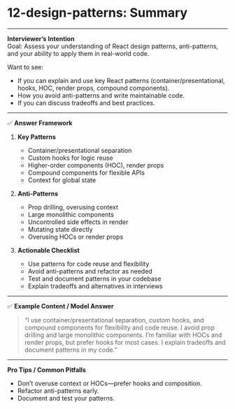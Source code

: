 # 12-design-patterns: Summary

---

**Interviewer’s Intention**  
Goal: Assess your understanding of React design patterns, anti-patterns, and your ability to apply them in real-world code.

Want to see:

- If you can explain and use key React patterns (container/presentational, hooks, HOC, render props, compound components).
- How you avoid anti-patterns and write maintainable code.
- If you can discuss tradeoffs and best practices.

---

✅ **Answer Framework**

1. **Key Patterns**

   - Container/presentational separation
   - Custom hooks for logic reuse
   - Higher-order components (HOC), render props
   - Compound components for flexible APIs
   - Context for global state

2. **Anti-Patterns**

   - Prop drilling, overusing context
   - Large monolithic components
   - Uncontrolled side effects in render
   - Mutating state directly
   - Overusing HOCs or render props

3. **Actionable Checklist**
   - Use patterns for code reuse and flexibility
   - Avoid anti-patterns and refactor as needed
   - Test and document patterns in your codebase
   - Explain tradeoffs and alternatives in interviews

---

✅ **Example Content / Model Answer**

> “I use container/presentational separation, custom hooks, and compound components for flexibility and code reuse. I avoid prop drilling and large monolithic components. I’m familiar with HOCs and render props, but prefer hooks for most cases. I explain tradeoffs and document patterns in my code.”

---

**Pro Tips / Common Pitfalls**

- Don’t overuse context or HOCs—prefer hooks and composition.
- Refactor anti-patterns early.
- Document and test your patterns.
